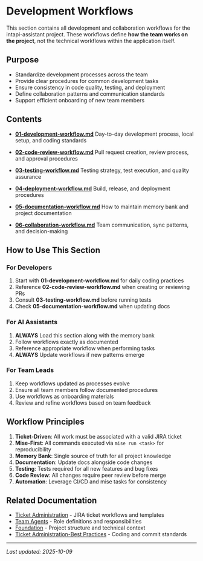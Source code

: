 # Development Workflows

This section contains all development and collaboration workflows for the intapi-assistant project. These workflows define **how the team works on the project**, not the technical workflows within the application itself.

## Purpose

- Standardize development processes across the team
- Provide clear procedures for common development tasks
- Ensure consistency in code quality, testing, and deployment
- Define collaboration patterns and communication standards
- Support efficient onboarding of new team members

## Contents

- **[01-development-workflow.md](01-development-workflow.md)**
  Day-to-day development process, local setup, and coding standards

- **[02-code-review-workflow.md](02-code-review-workflow.md)**
  Pull request creation, review process, and approval procedures

- **[03-testing-workflow.md](03-testing-workflow.md)**
  Testing strategy, test execution, and quality assurance

- **[04-deployment-workflow.md](04-deployment-workflow.md)**
  Build, release, and deployment procedures

- **[05-documentation-workflow.md](05-documentation-workflow.md)**
  How to maintain memory bank and project documentation

- **[06-collaboration-workflow.md](06-collaboration-workflow.md)**
  Team communication, sync patterns, and decision-making

## How to Use This Section

### For Developers
1. Start with **01-development-workflow.md** for daily coding practices
2. Reference **02-code-review-workflow.md** when creating or reviewing PRs
3. Consult **03-testing-workflow.md** before running tests
4. Check **05-documentation-workflow.md** when updating docs

### For AI Assistants
1. **ALWAYS** Load this section along with the memory bank
2. Follow workflows exactly as documented
3. Reference appropriate workflow when performing tasks
4. **ALWAYS** Update workflows if new patterns emerge

### For Team Leads
1. Keep workflows updated as processes evolve
2. Ensure all team members follow documented procedures
3. Use workflows as onboarding materials
4. Review and refine workflows based on team feedback

## Workflow Principles

1. **Ticket-Driven**: All work must be associated with a valid JIRA ticket
2. **Mise-First**: All commands executed via `mise run <task>` for reproducibility
3. **Memory Bank**: Single source of truth for all project knowledge
4. **Documentation**: Update docs alongside code changes
5. **Testing**: Tests required for all new features and bug fixes
6. **Code Review**: All changes require peer review before merge
7. **Automation**: Leverage CI/CD and mise tasks for consistency

## Related Documentation

- [Ticket Administration](../ticket-administration/README.md) - JIRA ticket workflows and templates
- [Team Agents](../agents/README.md) - Role definitions and responsibilities
- [Foundation](../foundation/README.md) - Project structure and technical context
- [Ticket Administration-Best Practices](../ticket-administration/01-best-practices.md) - Coding and commit standards

---

_Last updated: 2025-10-09_